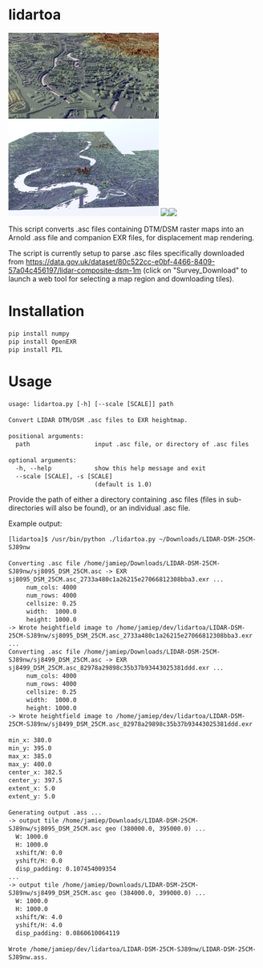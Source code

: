 # lidartoa

<img src="./renders/bristol-lidar.png" width="300"/></a><img src="./renders/london-lidar.png" width="300"/></a>
<img src="./renders/manchester-lidar.png" width="300"/></a><img src="./renders/lidar-manchester-gpu.png" width="300"/></a>

This script converts .asc files containing DTM/DSM raster maps into an Arnold .ass file and companion EXR files, for displacement map rendering.

The script is currently setup to parse .asc files specifically downloaded from https://data.gov.uk/dataset/80c522cc-e0bf-4466-8409-57a04c456197/lidar-composite-dsm-1m (click on "Survey_Download" to launch a web tool for selecting a map region and downloading tiles).

# Installation

```
pip install numpy
pip install OpenEXR
pip install PIL
```

# Usage

```
usage: lidartoa.py [-h] [--scale [SCALE]] path

Convert LIDAR DTM/DSM .asc files to EXR heightmap.

positional arguments:
  path                  input .asc file, or directory of .asc files

optional arguments:
  -h, --help            show this help message and exit
  --scale [SCALE], -s [SCALE]
                        (default is 1.0)
```

Provide the path of either a directory containing .asc files (files in sub-directories will also be found), or an individual .asc file. 

Example output:

```
[lidartoa]$ /usr/bin/python ./lidartoa.py ~/Downloads/LIDAR-DSM-25CM-SJ89nw

Converting .asc file /home/jamiep/Downloads/LIDAR-DSM-25CM-SJ89nw/sj8095_DSM_25CM.asc -> EXR sj8095_DSM_25CM.asc_2733a480c1a26215e27066812308bba3.exr ...
	 num_cols: 4000
	 num_rows: 4000
	 cellsize: 0.25
	 width:  1000.0
	 height: 1000.0
-> Wrote heightfield image to /home/jamiep/dev/lidartoa/LIDAR-DSM-25CM-SJ89nw/sj8095_DSM_25CM.asc_2733a480c1a26215e27066812308bba3.exr
...
Converting .asc file /home/jamiep/Downloads/LIDAR-DSM-25CM-SJ89nw/sj8499_DSM_25CM.asc -> EXR sj8499_DSM_25CM.asc_82978a29898c35b37b93443025381ddd.exr ...
	 num_cols: 4000
	 num_rows: 4000
	 cellsize: 0.25
	 width:  1000.0
	 height: 1000.0
-> Wrote heightfield image to /home/jamiep/dev/lidartoa/LIDAR-DSM-25CM-SJ89nw/sj8499_DSM_25CM.asc_82978a29898c35b37b93443025381ddd.exr

min_x: 380.0
min_y: 395.0
max_x: 385.0
max_y: 400.0
center_x: 382.5
center_y: 397.5
extent_x: 5.0
extent_y: 5.0

Generating output .ass ...
-> output tile /home/jamiep/Downloads/LIDAR-DSM-25CM-SJ89nw/sj8095_DSM_25CM.asc geo (380000.0, 395000.0) ...
  W: 1000.0
  H: 1000.0
  xshift/W: 0.0
  yshift/H: 0.0
  disp_padding: 0.107454009354
...
-> output tile /home/jamiep/Downloads/LIDAR-DSM-25CM-SJ89nw/sj8499_DSM_25CM.asc geo (384000.0, 399000.0) ...
  W: 1000.0
  H: 1000.0
  xshift/W: 4.0
  yshift/H: 4.0
  disp_padding: 0.0860610064119

Wrote /home/jamiep/dev/lidartoa/LIDAR-DSM-25CM-SJ89nw/LIDAR-DSM-25CM-SJ89nw.ass.
```
